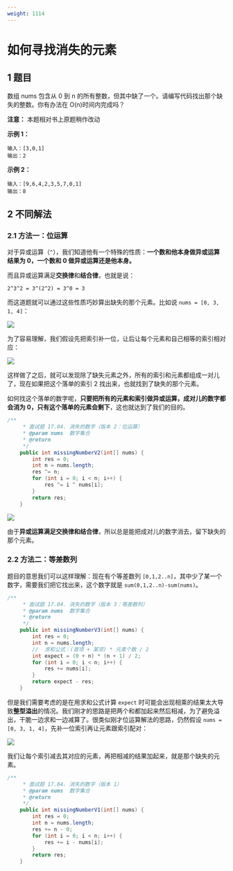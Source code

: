 ```yaml
---
weight: 1114
---
```


# 如何寻找消失的元素

## 1 题目

数组 nums 包含从 0 到 n 的所有整数，但其中缺了一个。请编写代码找出那个缺失的整数。你有办法在 O(n)时间内完成吗？

**注意：** 本题相对书上原题稍作改动

**示例 1：**

```
输入：[3,0,1]
输出：2
```

**示例 2：**

```
输入：[9,6,4,2,3,5,7,0,1]
输出：8
```

## 2 不同解法

### 2.1 方法一：位运算

对于异或运算（`^`），我们知道他有一个特殊的性质：**一个数和他本身做异或运算结果为 0，一个数和 0 做异或运算还是他本身。**

而且异或运算满足**交换律**和**结合律**，也就是说：

```
2^3^2 = 3^(2^2) = 3^0 = 3
```

而这道题就可以通过这些性质巧妙算出缺失的那个元素。比如说 `nums = [0, 3, 1, 4]`：

![](../../../media/202103/2021-03-25_172056.png)

为了容易理解，我们假设先把索引补一位，让后让每个元素和自己相等的索引相对应：

![](../../../media/202103/2021-03-25_172332.png)

这样做了之后，就可以发现除了缺失元素之外，所有的索引和元素都组成一对儿了，现在如果把这个落单的索引 2 找出来，也就找到了缺失的那个元素。

如何找这个落单的数字呢，**只要把所有的元素和索引做异或运算，成对儿的数字都会消为 0，只有这个落单的元素会剩下**，这也就达到了我们的目的。

```java
/**
     * 面试题 17.04. 消失的数字（版本 2：位运算）
     * @param nums  数字集合
     * @return
     */
    public int missingNumberV2(int[] nums) {
        int res = 0;
        int n = nums.length;
        res ^= n;
        for (int i = 0; i < n; i++) {
            res ^= i ^ nums[i];
        }
        return res;
    }
```

![](../../../media/202103/2021-03-25_214307.png)

由于**异或运算满足交换律和结合律**，所以总是能把成对儿的数字消去，留下缺失的那个元素。

### 2.2 方法二：等差数列

题目的意思我们可以这样理解：现在有个等差数列 `[0,1,2..n]`，其中少了某一个数字，需要我们把它找出来，这个数字就是 `sum(0,1,2..n)-sum(nums)`。

```java
/**
     * 面试题 17.04. 消失的数字（版本 3：等差数列）
     * @param nums  数字集合
     * @return
     */
    public int missingNumberV3(int[] nums) {
        int res = 0;
        int n = nums.length;
        //  求和公式：(首项 + 某项) * 元素个数 / 2
        int expect = (0 + n) * (n + 1) / 2;
        for (int i = 0; i < n; i++) {
            res += nums[i];
        }
        return expect - res;
    }
```

但是我们需要考虑的是在用求和公式计算 `expect` 时可能会出现相乘的结果太大导致**整型溢出**的情况。我们刚才的思路是把两个和都加起来然后相减，为了避免溢出，干脆一边求和一边减算了。很类似刚才位运算解法的思路，仍然假设 `nums = [0, 3, 1, 4]`，先补一位索引再让元素跟索引配对：

![](../../../media/202103/2021-03-25_215746.png)

我们让每个索引减去其对应的元素，再把相减的结果加起来，就是那个缺失的元素。

```java
/**
     * 面试题 17.04. 消失的数字（版本 1）
     * @param nums  数字集合
     * @return
     */
    public int missingNumberV1(int[] nums) {
        int res = 0;
        int n = nums.length;
        res += n - 0;
        for (int i = 0; i < n; i++) {
            res += i - nums[i];
        }
        return res;
    }
```

